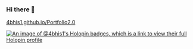 ### Hi there 👋


<a href="https://4bhis1.github.io/Portfolio2.0/">4bhis1.github.io/Portfolio2.0</a>

<!--
**4bhis1/4bhis1** is a ✨ _special_ ✨ repository because its `README.md` (this file) appears on your GitHub profile.

Here are some ideas to get you started:

- 🔭 I’m currently working on ...
- 🌱 I’m currently learning ...
- 👯 I’m looking to collaborate on ...
- 🤔 I’m looking for help with ...
- 💬 Ask me about ...
- 📫 How to reach me: ...
- 😄 Pronouns: ...
- ⚡ Fun fact: ...
-->



[![An image of @4bhis1's Holopin badges, which is a link to view their full Holopin profile](https://holopin.me/4bhis1)](https://holopin.io/@4bhis1)
